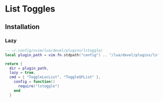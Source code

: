 # List Toggles


## Installation


### Lazy

```lua
-- ~/.config/nvim/lua/devel/plugins/lstoggle/
local plugin_path = vim.fn.stdpath("config") .. "/lua/devel/plugins/lstoggle"

return {
  dir = plugin_path,
  lazy = true,
  cmd = { "ToggleLocList", "ToggleQFList" },
    config = function()
      require("lstoggle")
    end
  }
```

